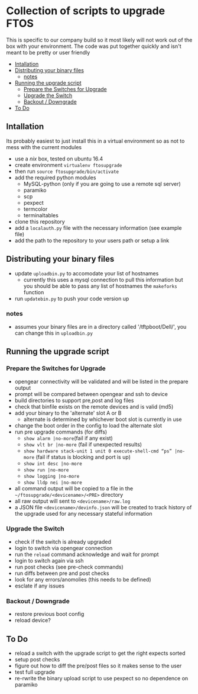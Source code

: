 # Collection of scripts to upgrade FTOS
This is specific to our company build so it most likely will not work out of the box with your environment.  The code was put together quickly and isn't meant to be pretty or user friendly

<!-- MDTOC maxdepth:6 firsth1:2 numbering:0 flatten:0 bullets:1 updateOnSave:1 -->

- [Intallation](#intallation)   
- [Distributing your binary files](#distributing-your-binary-files)   
   - [notes](#notes)   
- [Running the upgrade script](#running-the-upgrade-script)   
   - [Prepare the Switches for Upgrade](#prepare-the-switches-for-upgrade)   
   - [Upgrade the Switch](#upgrade-the-switch)   
   - [Backout /  Downgrade](#backout-downgrade)   
- [To Do](#to-do)   

<!-- /MDTOC -->
## Intallation
Its probably easiest to just install this in a virtual environment so as not to mess with the current modules
* use a *nix* box, tested on ubuntu 16.4
* create environment `virtualenv ftosupgrade`
* then run `source ftosupgrade/bin/activate`
* add the required python modules
  * MySQL-python (only if you are going to use a remote sql server)
  * paramiko
  * scp
  * pexpect
  * termcolor
  * terminaltables
* clone this repository
* add a `localauth.py` file with the necessary information (see example file)
* add the path to the repository to your users path or setup a link

## Distributing your binary files
* update `uploadbin.py` to accomodate your list of hostnames
  * currently this uses a mysql connection to pull this information but you should be able to pass any list of hostnames the `makeforks` function
* run `updatebin.py` to push your code version up

### notes
* assumes your binary files are in a directory called '/tftpboot/Dell/', you can change this in `uploadbin.py`

## Running the upgrade script

### Prepare the Switches for Upgrade
* opengear connectivity will be validated and will be listed in the prepare output
* prompt will be compared between opengear and ssh to device
* build directories to support pre,post and log files
* check that binfile exists on the remote devices and is valid (md5)
* add your binary to the 'alternate' slot A or B
  * alternate is determined by whichever boot slot is currently in use
* change the boot order in the config to load the alternate slot
* run pre upgrade commands (for diffs)
  * `show alarm |no-more`(fail if any exist)
  * `show vlt br |no-more` (fail if unexpected results)
  * `show hardware stack-unit 1 unit 0 execute-shell-cmd “ps” |no-more` (fail if status is blocking and port is up)
  * `show int desc |no-more`
  * `show run |no-more`
  * `show logging |no-more`
  * `show lldp nei |no-more`
* all command output will be copied to a file in the `~/ftosupgrade/<devicename>/<PRE>` directory
* all raw output will sent to `<devicename>/raw.log`
* a JSON file `<devicename>/devinfo.json` will be created to track history of the upgrade used for any necessary stateful information

### Upgrade the Switch
* check if the switch is already upgraded
* login to switch via opengear connection
* run the `reload` command acknowledge and wait for prompt
* login to switch again via ssh
* run post checks (see pre-check commands)
* run diffs between pre and post checks
* look for any errors/anomolies (this needs to be defined)
* esclate if any issues

### Backout /  Downgrade
* restore previous boot config
* reload device?

## To Do
* reload a switch with the upgrade script to get the right expects sorted
* setup post checks
* figure out how to diff the pre/post files so it makes sense to the user
* test full upgrade
* re-rwrite the binary upload script to use pexpect so no dependence on paramiko
